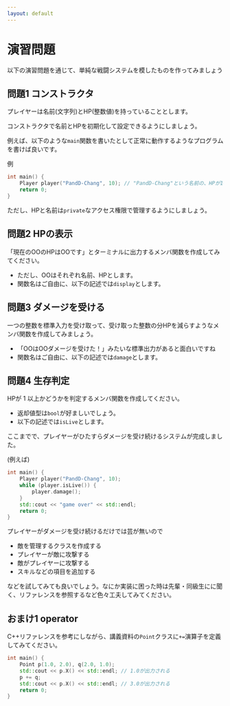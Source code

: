 ```yaml
---
layout: default
---
```


# 演習問題

以下の演習問題を通じて、単純な戦闘システムを模したものを作ってみましょう

## 問題1 コンストラクタ

プレイヤーは名前(文字列)とHP(整数値)を持っていることとします。

コンストラクタで名前とHPを初期化して設定できるようにしましょう。

例えば、以下のような`main`関数を書いたとして正常に動作するようなプログラムを書けば良いです。

例
```cpp
int main() {
    Player player("PandD-Chang", 10); // "PandD-Chang"という名前の、HPが10のプレイヤーを作った
    return 0;
}
```

ただし、HPと名前は`private`なアクセス権限で管理するようにしましょう。

## 問題2 HPの表示

「現在のOOのHPはOOです」とターミナルに出力するメンバ関数を作成してみてください。
- ただし、OOはそれぞれ名前、HPとします。
- 関数名はご自由に、以下の記述では`display`とします。

## 問題3 ダメージを受ける

一つの整数を標準入力を受け取って、受け取った整数の分HPを減らすようなメンバ関数を作成してみましょう。
- 「OOはOOダメージを受けた！」みたいな標準出力があると面白いですね
- 関数名はご自由に、以下の記述では`damage`とします。

## 問題4 生存判定

HPが $1$ 以上かどうかを判定するメンバ関数を作成してください。
- 返却値型は`bool`が好ましいでしょう。
- 以下の記述では`isLive`とします。

ここまでで、プレイヤーがひたすらダメージを受け続けるシステムが完成しました。

(例えば)

```cpp
int main() {
    Player player("PandD-Chang", 10);
    while (player.isLive()) {
        player.damage();
    }
    std::cout << "game over" << std::endl;
    return 0;
}
```

プレイヤーがダメージを受け続けるだけでは芸が無いので
- 敵を管理するクラスを作成する
- プレイヤーが敵に攻撃する
- 敵がプレイヤーに攻撃する
- スキルなどの項目を追加する

などを試してみても良いでしょう。なにか実装に困った時は先輩・同級生にに聞く、リファレンスを参照するなど色々工夫してみてください。

## おまけ1 operator

C++リファレンスを参考にしながら、講義資料の`Point`クラスに`+=`演算子を定義してみてください。

```cpp
int main() {
    Point p(1.0, 2.0), q(2.0, 1.0);
    std::cout << p.X() << std::endl; // 1.0が出力される
    p += q;
    std::cout << p.X() << std::endl; // 3.0が出力される
    return 0;
}
```
